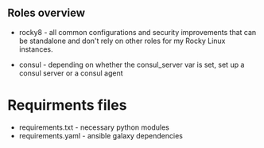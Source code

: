 
## Roles overview

+ rocky8 - all common configurations and security improvements that can be standalone and don't rely on other roles for my Rocky Linux instances.  

+ consul - depending on whether the consul_server var is set, set up a consul server or a consul agent


# Requirments files
+ requirements.txt - necessary python modules
+ requirements.yaml - ansible galaxy dependencies
